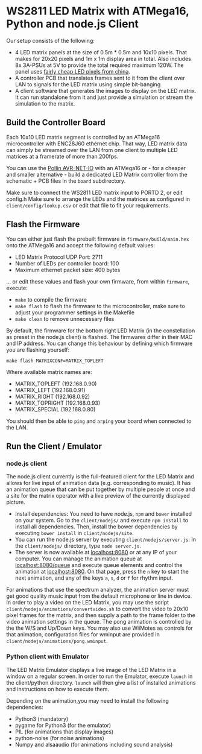 # WS2811 LED Matrix with ATMega16, Python and node.js Client
Our setup consists of the following:
* 4 LED matrix panels at the size of 0.5m * 0.5m and 10x10 pixels. That makes for 20x20 pixels and 1m x 1m display area in total. Also includes 8x 3A-PSUs at 5V to provide the total required maximum 120W. The panel uses [fairly cheap LED pixels from china](http://www.aliexpress.com/item/Diameter-12mm-500pcs-WS2811-LED-pixel-module-IP68-waterproof-DC5V-full-color-christmas-tree-decration/1234045959.html).
* A controller PCB that translates frames sent to it from the client over LAN to signals for the LED matrix using simple bit-banging
* A client software that generates the images to display on the LED matrix. It can run standalone from it and just provide a simulation or stream the simulation to the matrix.

## Build the Controller Board
Each 10x10 LED matrix segment is controlled by an ATMega16 microcontroller with ENC28J60 ethernet chip. That way, LED matrix data can simply be streamed over the LAN from one client to multiple LED matrices at a framerate of more than 200fps.

You can use the [Pollin AVR-NET-IO](http://www.pollin.de/shop/dt/MTQ5OTgxOTk-/Bausaetze_Module/Bausaetze/Bausatz_AVR_NET_IO.html) with an ATMega16 or - for a cheaper and smaller alternative - build a dedicated LED Matrix controller from the schematic + PCB files in the `board` subdirectory.

Make sure to connect the WS2811 LED matrix input to PORTD 2, or edit config.h
Make sure to arrange the LEDs and the matrices as configured in `client/config/lookup.csv` or edit that file to fit your requirements.

## Flash the Firmware
You can either just flash the prebuilt firmware in `firmware/build/main.hex` onto the ATMega16 and accept the following default values:
* LED Matrix Protocol UDP Port: 2711
* Number of LEDs per controller board: 100
* Maximum ethernet packet size: 400 bytes

... or edit these values and flash your own firmware, from within `firmware`, execute:
* `make` to compile the firmware
* `make flash` to flash the firmware to the microcontroller, make sure to adjust your programmer settings in the Makefile
* `make clean` to remove unnecessary files

By default, the firmware for the bottom right LED Matrix (in the constellation as preset in the node.js client) is flashed. The firmwares differ in their MAC and IP address. You can change this behaviour by defining which firmware you are flashing yourself:

`make flash MATRIXCONF=MATRIX_TOPLEFT`

Where available matrix names are:
* MATRIX_TOPLEFT (192.168.0.90)
* MATRIX_LEFT (192.168.0.91)
* MATRIX_RIGHT (192.168.0.92)
* MATRIX_TOPRIGHT (192.168.0.93)
* MATRIX_SPECIAL (192.168.0.80)

You should then be able to `ping` and `arping` your board when connected to the LAN.

## Run the Client / Emulator
### node.js client
The node.js client currently is the full-featured client for the LED Matrix and allows for live input of animation data (e.g. corresponding to music). It has an animation queue that can be put together by multiple people at once and a site for the matrix operator with a live preview of the currently displayed picture.
* Install dependencies: You need to have node.js, `npm` and `bower` installed on your system. Go to the `client/nodejs/` and execute `npm install` to install all dependencies. Then, install the bower dependencies by executing `bower install` in `client/nodejs/site`.
* You can run the node.js server by executing `client/nodejs/server.js`: In the `client/nodejs/` directory, type `node server.js`.
* The server is now available at [localhost:8080](http://localhost:8080) or at any IP of your computer. You can manage the animation queue at [localhost:8080/queue](http://localhost:8080/queue) and execute queue elements and control the animation at [localhost:8080](http://localhost:8080). On that page, press the `n` key to start the next animation, and any of the keys `a`, `s`, `d` or `f` for rhythm input.

For animations that use the spectrum analyzer, the animation server must get good quality music input from the default microphone or line in device. In order to play a video on the LED Matrix, you may use the script `client/nodejs/animations/convertvideo.sh` to convert the video to 20x10 pixel frames for the matrix, and then supply a path to the frame folder to the video animation settings in the queue. The pong animation is controlled by the the W/S and Up/Down keys. You may also use WiiMotes as controls for that animation, configuration files for wminput are provided in `client/nodejs/animations/pong.wminput`.

### Python client with Emulator
The LED Matrix Emulator displays a live image of the LED Matrix in a window on a regular screen. In order to run the Emulator, execute `launch` in the client/python directory. `launch` will then give a list of installed animations and instructions on how to execute them.

Depending on the animation,you may need to install the following dependencies:
* Python3 (mandatory)
* pygame for Python3 (for the emulator)
* PIL (for animations that display images)
* python-noise (for noise animations)
* Numpy and alsaaudio (for animations including sound analysis)

